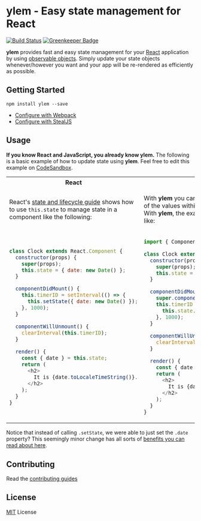 # ylem - Easy state management for React

[![Build Status](https://travis-ci.org/bitovi/ylem.svg?branch=master)](https://travis-ci.org/bitovi/ylem)
[![Greenkeeper Badge](https://badges.greenkeeper.io/bitovi/ylem.svg)](https://greenkeeper.io/)

**ylem** provides fast and easy state management for your [React](https://reactjs.org) application by using [observable objects](https://canjs.com/doc/can-observe.html). Simply update your state objects whenever/however you want and your app will be re-rendered as efficiently as possible.

## Getting Started

```
npm install ylem --save
```

* [Configure with Webpack](./docs/getting-started-webpack.md)
* [Configure with StealJS](./docs/getting-started-steal.md)

## Usage

**If you know React and JavaScript, you already know ylem.** The following is a basic example of how to update state using **ylem**. Feel free to edit this example on [CodeSandbox](https://codesandbox.io/s/qx1nzj6r29?hidenavigation=1&module=%2Fsrc%2Fylem%2Fclock.js&moduleview=1).

<table>
<tr><th>React</th><th>ylem</th></tr>
<tr>
<td>

React's [state and lifecycle guide](https://reactjs.org/docs/state-and-lifecycle.html#adding-local-state-to-a-class) shows how to use `this.state` to manage state in a component like the following:

</td>
<td>

With __ylem__ you can simply change the state, any of the values within state and react will update.  With __ylem__, the example on the left now looks like:

</td>
</tr>
<tr>
<td>

```js
class Clock extends React.Component {
  constructor(props) {
    super(props);
    this.state = { date: new Date() };
  }

  componentDidMount() {
    this.timerID = setInterval(() => {
      this.setState({ date: new Date() });
    }, 1000);
  }

  componentWillUnmount() {
    clearInterval(this.timerID);
  }

  render() {
    const { date } = this.state;
    return (
      <h2>
        It is {date.toLocaleTimeString()}.
      </h2>
    );
  }
}
```

</td>
<td>

```js
import { Component } from 'ylem/legacy';

class Clock extends Component { // (◕‿◕ )
  constructor(props) {
    super(props);
    this.state = { date: new Date() };
  }

  componentDidMount() {
    super.componentDidMount();
    this.timerID = setInterval(() => {
      this.state.date = new Date(); // (◕‿◕ )
    }, 1000);
  }

  componentWillUnmount() {
    clearInterval(this.timerID);
  }

  render() {
    const { date } = this.state;
    return (
      <h2>
        It is {date.toLocaleTimeString()}.
      </h2>
    );
  }
}
```

</td>
</tr>
</table>

Notice that instead of calling `.setState`, we were able to just set the `.date` property? This seemingly minor change has all sorts of [benefits you can read about here](./docs/benefits.md).


## Contributing
Read the [contributing guides](./contributing.md)

## License
[MIT](./LICENSE.md) License
